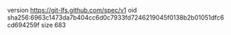 version https://git-lfs.github.com/spec/v1
oid sha256:6963c1473da7b404cc6d0c7933fd7246219045f0138b2b01051dfc6cd694259f
size 683
